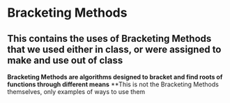 # Bracketing Methods
## This contains the uses of Bracketing Methods that we used either in class, or were assigned to make and use out of class
**Bracketing Methods are algorithms designed to bracket and find roots of functions through different means**
**This is not the Bracketing Methods themselves, only examples of ways to use them
